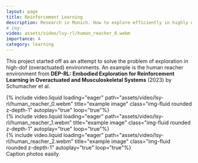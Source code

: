 ```yaml
---
layout: page
title: Reinforcement Learning
description: Research in Munich. How to explore efficiently in highly overactuated environments
# img:
video: assets/video/lsy-rl/human_reacher_0.webm
importance: 4
category: learning
---
```


This project started off as an attempt to solve the problem of exploration in high-dof (overactuated) environments. An example is the human reacher environment from **DEP-RL: Embodied Exploration for Reinforcement Learning in Overactuated and Musculoskeletal Systems** (2023) by Schumacher et al.

<div class="row">
    <div class="col-sm mt-3 mt-md-0">
        {% include video.liquid loading="eager" path="assets/video/lsy-rl/human_reacher_0.webm" title="example image" class="img-fluid rounded z-depth-1" autoplay="true" loop="true"%}
    </div>
    <div class="col-sm mt-3 mt-md-0">
        {% include video.liquid loading="eager" path="assets/video/lsy-rl/human_reacher_1.webm" title="example image" class="img-fluid rounded z-depth-1" autoplay="true" loop="true"%}
    </div>
    <div class="col-sm mt-3 mt-md-0">
        {% include video.liquid loading="eager" path="assets/video/lsy-rl/human_reacher_2.webm" title="example image" class="img-fluid rounded z-depth-1" autoplay="true" loop="true"%}
    </div>
</div>
<div class="caption">
    Caption photos easily.
</div>
